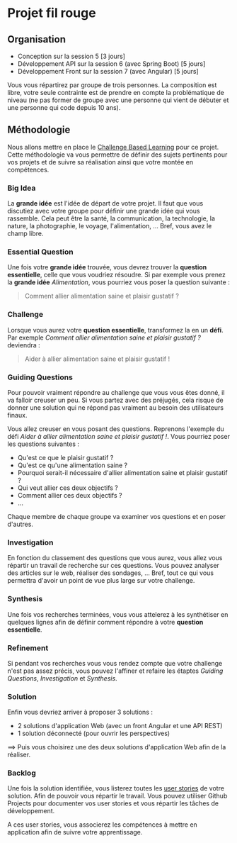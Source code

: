 # Projet fil rouge

## Organisation

- Conception sur la session 5 [3 jours]
- Développement API sur la session 6 (avec Spring Boot) [5 jours]
- Développement Front sur la session 7 (avec Angular) [5 jours]

Vous vous répartirez par groupe de trois personnes. La composition est libre, votre seule contrainte est de prendre en compte la problématique de niveau (ne pas former de groupe avec une personne qui vient de débuter et une personne qui code depuis 10 ans).

## Méthodologie

Nous allons mettre en place le [Challenge Based Learning](https://www.challengebasedlearning.org/) pour ce projet. Cette méthodologie va vous permettre de définir des sujets pertinents pour vos projets et de suivre sa réalisation ainsi que votre montée en compétences.

### Big Idea

La **grande idée** est l'idée de départ de votre projet. Il faut que vous discutiez avec votre groupe pour définir une grande idée qui vous rassemble. Cela peut être la santé, la communication, la technologie, la nature, la photographie, le voyage, l'alimentation, ... Bref, vous avez le champ libre.

### Essential Question

Une fois votre **grande idée** trouvée, vous devrez trouver la **question essentielle**, celle que vous voudriez résoudre. Si par exemple vous prenez la **grande idée** _Alimentation_, vous pourriez vous poser la question suivante :

> Comment allier alimentation saine et plaisir gustatif ?

### Challenge

Lorsque vous aurez votre **question essentielle**, transformez la en un **défi**. Par exemple _Comment allier alimentation saine et plaisir gustatif ?_ deviendra :

> Aider à allier alimentation saine et plaisir gustatif !

### Guiding Questions

Pour pouvoir vraiment répondre au challenge que vous vous êtes donné, il va falloir creuser un peu. Si vous partez avec des préjugés, cela risque de donner une solution qui ne répond pas vraiment au besoin des utilisateurs finaux.

Vous allez creuser en vous posant des questions. Reprenons l'exemple du défi _Aider à allier alimentation saine et plaisir gustatif !_. Vous pourriez poser les questions suivantes :

- Qu'est ce que le plaisir gustatif ?
- Qu'est ce qu'une alimentation saine ?
- Pourquoi serait-il nécessaire d'allier alimentation saine et plaisir gustatif ?
- Qui veut allier ces deux objectifs ?
- Comment allier ces deux objectifs ?
- ...

Chaque membre de chaque groupe va examiner vos questions et en poser d'autres.

### Investigation

En fonction du classement des questions que vous aurez, vous allez vous répartir un travail de recherche sur ces questions. Vous pouvez analyser des articles sur le web, réaliser des sondages, ... Bref, tout ce qui vous permettra d'avoir un point de vue plus large sur votre challenge.

### Synthesis

Une fois vos recherches terminées, vous vous attelerez à les synthétiser en quelques lignes afin de définir comment répondre à votre **question essentielle**.

### Refinement

Si pendant vos recherches vous vous rendez compte que votre challenge n'est pas assez précis, vous pouvez l'affiner et refaire les étaptes _Guiding Questions_, _Investigation_ et _Synthesis_.

### Solution

Enfin vous devriez arriver à proposer 3 solutions :

- 2 solutions d'application Web (avec un front Angular et une API REST)
- 1 solution déconnecté (pour ouvrir les perspectives)

==> Puis vous choisirez une des deux solutions d'application Web afin de la réaliser.

### Backlog

Une fois la solution identifiée, vous listerez toutes les [user stories](https://fr.wikipedia.org/wiki/R%C3%A9cit_utilisateur) de votre solution. Afin de pouvoir vous répartir le travail. Vous pouvez utiliser Github Projects pour documenter vos user stories et vous répartir les tâches de développement.

A ces user stories, vous associerez les compétences à mettre en application afin de suivre votre apprentissage.
